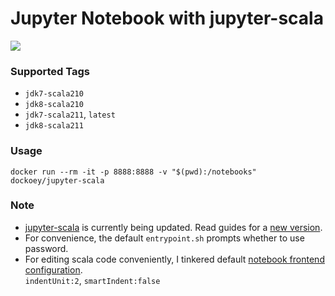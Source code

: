 # Jupyter Notebook with jupyter-scala

[![](https://badge.imagelayers.io/dockoey/jupyter-scala:latest.svg)](https://imagelayers.io/?images=dockoey/jupyter-scala:latest 'Get your own badge on imagelayers.io')

### Supported Tags
* `jdk7-scala210`
* `jdk8-scala210` 
* `jdk7-scala211`, `latest`
* `jdk8-scala211`

### Usage

```shell
docker run --rm -it -p 8888:8888 -v "$(pwd):/notebooks" dockoey/jupyter-scala
```

### Note
* [jupyter-scala](https://github.com/alexarchambault/jupyter-scala) is currently being updated. Read guides for a [new version](https://github.com/alexarchambault/jupyter-scala/tree/topic/update-readme).
* For convenience, the default `entrypoint.sh` prompts whether to use password.
* For editing scala code conveniently, I tinkered default [notebook frontend configuration](http://jupyter-notebook.readthedocs.org/en/latest/frontend_config.html).  
  `indentUnit:2`, `smartIndent:false`
